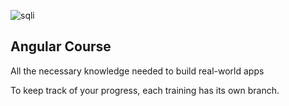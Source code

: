 
![sqli](https://www.sqli-carrieres.com/wp-content/themes/sqlic/images/SQLI-logo.png)


Angular Course
--------
All the necessary knowledge needed to build real-world apps

To keep track of your progress, each training has its own branch.
